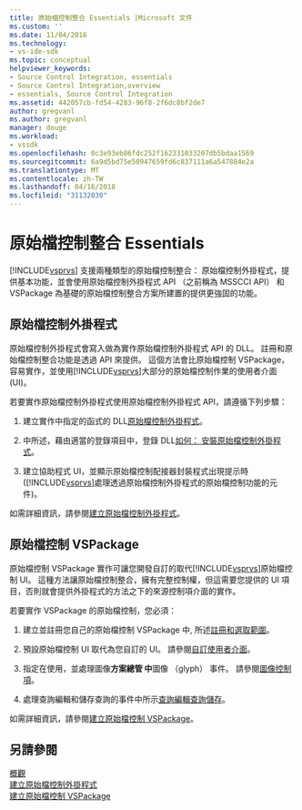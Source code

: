 ```yaml
---
title: 原始檔控制整合 Essentials |Microsoft 文件
ms.custom: ''
ms.date: 11/04/2016
ms.technology:
- vs-ide-sdk
ms.topic: conceptual
helpviewer_keywords:
- Source Control Integration, essentials
- Source Control Integration,overview
- essentials, Source Control Integration
ms.assetid: 442057cb-fd54-4283-96f8-2f6dc8bf2de7
author: gregvanl
ms.author: gregvanl
manager: douge
ms.workload:
- vssdk
ms.openlocfilehash: 0c3e93eb86fdc252f162331033207db5bdaa1569
ms.sourcegitcommit: 6a9d5bd75e50947659fd6c837111a6a547884e2a
ms.translationtype: MT
ms.contentlocale: zh-TW
ms.lasthandoff: 04/16/2018
ms.locfileid: "31132030"
---
```

# <a name="source-control-integration-essentials"></a>原始檔控制整合 Essentials
[!INCLUDE[vsprvs](../../code-quality/includes/vsprvs_md.md)] 支援兩種類型的原始檔控制整合： 原始檔控制外掛程式，提供基本功能，並會使用原始檔控制外掛程式 API （之前稱為 MSSCCI API） 和 VSPackage 為基礎的原始檔控制整合方案所建置的提供更強固的功能。  
  
## <a name="source-control-plug-in"></a>原始檔控制外掛程式  
 原始檔控制外掛程式會寫入做為實作原始檔控制外掛程式 API 的 DLL。 註冊和原始檔控制整合功能是透過 API 來提供。 這個方法會比原始檔控制 VSPackage，容易實作，並使用[!INCLUDE[vsprvs](../../code-quality/includes/vsprvs_md.md)]大部分的原始檔控制作業的使用者介面 (UI)。  
  
 若要實作原始檔控制外掛程式使用原始檔控制外掛程式 API，請遵循下列步驟：  
  
1.  建立實作中指定的函式的 DLL[原始檔控制外掛程式](../../extensibility/source-control-plug-ins.md)。  
  
2.  中所述，藉由適當的登錄項目中，登錄 DLL[如何： 安裝原始檔控制外掛程式](../../extensibility/internals/how-to-install-a-source-control-plug-in.md)。  
  
3.  建立協助程式 UI，並顯示原始檔控制配接器封裝程式出現提示時 ([!INCLUDE[vsprvs](../../code-quality/includes/vsprvs_md.md)]處理透過原始檔控制外掛程式的原始檔控制功能的元件)。  
  
 如需詳細資訊，請參閱[建立原始檔控制外掛程式](../../extensibility/internals/creating-a-source-control-plug-in.md)。  
  
## <a name="source-control-vspackage"></a>原始檔控制 VSPackage  
 原始檔控制 VSPackage 實作可讓您開發自訂的取代[!INCLUDE[vsprvs](../../code-quality/includes/vsprvs_md.md)]原始檔控制 UI。 這種方法讓原始檔控制整合，擁有完整控制權，但這需要您提供的 UI 項目，否則就會提供外掛程式的方法之下的來源控制項介面的實作。  
  
 若要實作 VSPackage 的原始檔控制，您必須：  
  
1.  建立並註冊您自己的原始檔控制 VSPackage 中, 所述[註冊和選取範圍](../../extensibility/internals/registration-and-selection-source-control-vspackage.md)。  
  
2.  預設原始檔控制 UI 取代為您自訂的 UI。 請參閱[自訂使用者介面](../../extensibility/internals/custom-user-interface-source-control-vspackage.md)。  
  
3.  指定在使用，並處理圖像**方案總管 中**圖像 （glyph） 事件。 請參閱[圖像控制項](../../extensibility/internals/glyph-control-source-control-vspackage.md)。  
  
4.  處理查詢編輯和儲存查詢的事件中所示[查詢編輯查詢儲存](../../extensibility/internals/query-edit-query-save-source-control-vspackage.md)。  
  
 如需詳細資訊，請參閱[建立原始檔控制 VSPackage](../../extensibility/internals/creating-a-source-control-vspackage.md)。  
  
## <a name="see-also"></a>另請參閱  
 [概觀](../../extensibility/internals/source-control-integration-overview.md)   
 [建立原始檔控制外掛程式](../../extensibility/internals/creating-a-source-control-plug-in.md)   
 [建立原始檔控制 VSPackage](../../extensibility/internals/creating-a-source-control-vspackage.md)